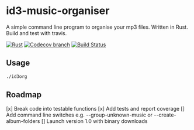 id3-music-organiser
======

A simple command line program to organise your mp3 files. Written in Rust. Build and test with travis.

[![Rust](https://img.shields.io/badge/Rust%20%3E%3D%201.30-000.svg?style=flat-square&logo=rust&colorA=ffffff&style=popout)](https://rust-lang.org/)
[![Codecov branch](https://img.shields.io/codecov/c/github/craigmayhew/id3-music-organiser/master.svg)](https://codecov.io/gh/craigmayhew/id3-music-organiser)
[![Build Status](https://travis-ci.org/craigmayhew/id3-music-organiser.svg?branch=master)](https://travis-ci.org/craigmayhew/id3-music-organiser)

## Usage ##
```bash
./id3org
```

## Roadmap ##
 [x] Break code into testable functions
 [x] Add tests and report coverage
 [] Add command line switches e.g. --group-unknown-music or --create-album-folders
 [] Launch version 1.0 with binary downloads